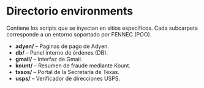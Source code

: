 # Directorio environments

Contiene los scripts que se inyectan en sitios específicos. Cada subcarpeta corresponde a un entorno soportado por FENNEC (POO).

- **adyen/** – Paginas de pago de Adyen.
- **db/** – Panel interno de órdenes (DB).
- **gmail/** – Interfaz de Gmail.
- **kount/** – Resumen de fraude mediante Kount.
- **txsos/** – Portal de la Secretaría de Texas.
- **usps/** – Verificador de direcciones USPS.
